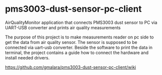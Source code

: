 # pms3003-dust-sensor-pc-client
AirQualityMonitor application that connects PMS3003 dust sensor to PC via UART-USB converter and prints air quality measurements


The purpose of this project is to make measurements reader on pc side to get the data from 
air quality sensor. The sensor is supposed to be connected via uart-usb converter.
Beside the software to print the data in terminal, the project contains a guide how to connect the hardware
and install needed drivers.

https://github.com/gmalara/pms3003-dust-sensor-pc-client/wiki